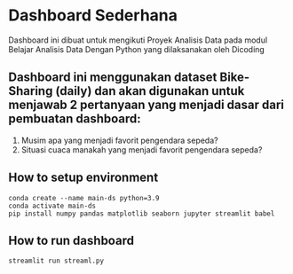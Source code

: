 # Dashboard Sederhana
Dashboard ini dibuat untuk mengikuti Proyek Analisis Data pada modul Belajar Analisis Data Dengan Python yang dilaksanakan oleh Dicoding

## Dashboard ini menggunakan dataset Bike-Sharing (daily) dan akan digunakan untuk menjawab 2 pertanyaan yang menjadi dasar dari pembuatan dashboard:
1. Musim apa yang menjadi favorit pengendara sepeda?
1. Situasi cuaca manakah yang menjadi favorit pengendara sepeda?

## How to setup environment
```
conda create --name main-ds python=3.9
conda activate main-ds
pip install numpy pandas matplotlib seaborn jupyter streamlit babel
```

## How to run dashboard
```
streamlit run streaml.py
```
